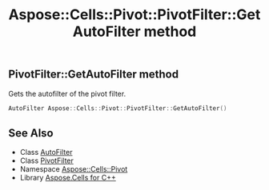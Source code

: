 ﻿---
title: Aspose::Cells::Pivot::PivotFilter::GetAutoFilter method
linktitle: GetAutoFilter
second_title: Aspose.Cells for C++ API Reference
description: 'Aspose::Cells::Pivot::PivotFilter::GetAutoFilter method. Gets the autofilter of the pivot filter in C++.'
type: docs
weight: 600
url: /cpp/aspose.cells.pivot/pivotfilter/getautofilter/
---
## PivotFilter::GetAutoFilter method


Gets the autofilter of the pivot filter.

```cpp
AutoFilter Aspose::Cells::Pivot::PivotFilter::GetAutoFilter()
```

## See Also

* Class [AutoFilter](../../../aspose.cells/autofilter/)
* Class [PivotFilter](../)
* Namespace [Aspose::Cells::Pivot](../../)
* Library [Aspose.Cells for C++](../../../)
